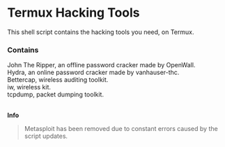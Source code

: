 <h1>Termux Hacking Tools</h1>

This shell script contains the hacking tools you need, on Termux.

<h3>Contains</h3>
John The Ripper, an offline password cracker made by OpenWall.<br>
Hydra, an online password cracker made by vanhauser-thc.<br>
Bettercap, wireless auditing toolkit.<br>
iw, wireless kit.<br>
tcpdump, packet dumping toolkit.<br><br>

<strong>Info</strong>
> Metasploit has been removed due to constant errors caused by the script updates.
